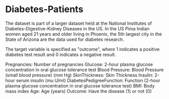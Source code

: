 # Diabetes-Patients
The dataset is part of a larger dataset held at the National Institutes of Diabetes-Digestive-Kidney Diseases in the US. In the US Pima Indian women aged 21 years and older living in Phoenix, the 5th largest city in the State of Arizona are the data used for diabetes research.

The target variable is specified as "outcome", where 1 indicates a positive diabetes test result and 0 indicates a negative result.

Pregnancies: Number of pregnancies
Glucose: 2-hour plasma glucose concentration in oral glucose tolerance test
Blood Pressure: Blood Pressure (small blood pressure) (mm Hg)
SkinThickness: Skin Thickness
Insulin: 2-hour serum insulin (mu U/ml)
DiabetesPedigreeFunction: Function (2-hour plasma glucose concentration in oral glucose tolerance test)
BMI: Body mass index
Age: Age (years)
Outcome: Have the disease (1) or not (0)
